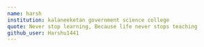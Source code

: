 ```yaml
---
name: harsh
institution: kalaneeketan government science college
quote: Never stop learning, Because life never stops teaching
github_user: Harshu1441
---
```

